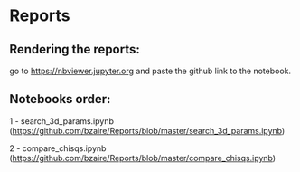 # Reports

## Rendering the reports:
 go to https://nbviewer.jupyter.org and paste the github link to the notebook.

## Notebooks order:
  1 - search_3d_params.ipynb (https://github.com/bzaire/Reports/blob/master/search_3d_params.ipynb)
  
  2 - compare_chisqs.ipynb (https://github.com/bzaire/Reports/blob/master/compare_chisqs.ipynb)
